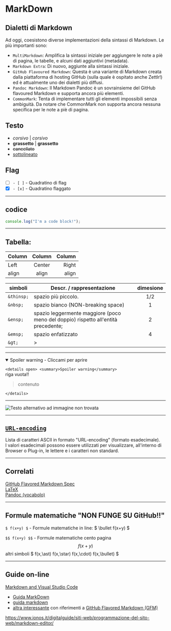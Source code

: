 # MarkDown

## Dialetti di Markdown

Ad oggi, coesistono diverse implementazioni della sintassi di Markdown. Le più importanti sono:
- `MultiMarkdown`: Amplifica la sintassi iniziale per aggiungere le note a piè di pagina, le tabelle, e alcuni dati aggiuntivi (metadata).
- `Markdown Extra`: Di nuovo, aggiunte alla sintassi iniziale.
- `GitHub Flavoured Markdown`: Questa è una variante di Markdown creata dalla piattaforma di hosting GitHub (sulla quale è ospitato anche Zettlr!) ed è attualmente uno dei dialetti più diffusi.
- `Pandoc Markdown`: Il Markdown Pandoc è un sovrainsieme del GitHub flavoured Markdown e supporta ancora più elementi.
- `CommonMark`: Tenta di implementare tutti gli elementi impossibili senza ambiguità. Da notare che CommonMark non supporta ancora nessuna specifica per le note a piè di pagina.

## Testo
- *corsivo* | _corsivo_
- **grassetto** | __grassetto__
- ~~cancellato~~
- <u>sottolineato</u>

## Flag

- [ ] `- [ ]` - Quadratino di flag
- [x] `- [x]` - Quadratino flaggato

---
## codice
```js
console.log("I'm a code block!");
```

---
## Tabella:

Column | Column | Column
:----- | :----: | -----:
Left   | Center | Right
align  | align  | align


simboli | Descr. / rappresentazione  | dimesione
------ | ------ | :--:
`&thinsp;` | spazio più piccolo. | 1/2
`&nbsp;`   | spazio bianco (NON-breaking space) | 1
`&ensp;`   | spazio leggermente maggiore (poco meno del doppio) rispetto all'entità precedente; | 2
`&emsp;`   | spazio enfatizzato  | 4
`&gt;`   | &gt;  | 

---

<details open> <summary>Spoiler warning - Cliccami per aprire</summary>

`<details open> <summary>Spoiler warning</summary>`  
riga vuota!!  
> contenuto  

`</details>`
</details>

---
![Testo alternativo ad immagine non trovata](https://fakeimg.pl/100)

---
## [`URL-encoding`](https://www.bettiolo.com/custom/1/tools/Utilit%C3%A0%20per%20il%20programmatore%20Web/URL%20Encoding%20-%20Lista%20caratteri.asp)  
Lista di caratteri ASCII in formato "URL-encoding" (formato esadecimale).  
I valori esadecimali possono essere utilizzati per visualizzare, all'interno di Browser o Plug-in, le lettere e i caratteri non standard.  

---
## Correlati
[GitHub Flavored Markdown Spec](https://github.github.com/gfm)  
[LaTeX](../LaTeX/ReadMe.md)  
[Pandoc (vocabolo)](./../Supporti/Utility/ReadMe.md#Pandoc)

---
## Formule matematiche "NON FUNGE SU GitHub!!"
`$ f(x+y) $` - Formule matematiche in line: $ \bullet  f(x+y) $

`$$ f(x+y) $$` - Formule matematiche cento pagina $$ f(x+y) $$
altri simboli $ f(x,\ast) f(x,\star) f(x,\cdot) f(x,\bullet)  $

---
## Guide on-line

[Markdown and Visual Studio Code](https://code.visualstudio.com/docs/languages/markdown#_markdown-preview-security)
- [Guida MarkDown](https://learntutorials.net/it/markdown/topic/529/iniziare-con-markdown)
- [guida markdown](https://www.qownnotes.org/it/getting-started/markdown.html)  
- [altra interessante](https://experienceleague.adobe.com/docs/contributor/contributor-guide/writing-essentials/markdown.html?lang=it) con riferimenti a [GitHub Flavored Markdown (GFM)](https://docs.github.com/en/get-started/writing-on-github)

https://www.ionos.it/digitalguide/siti-web/programmazione-del-sito-web/markdown-editor/